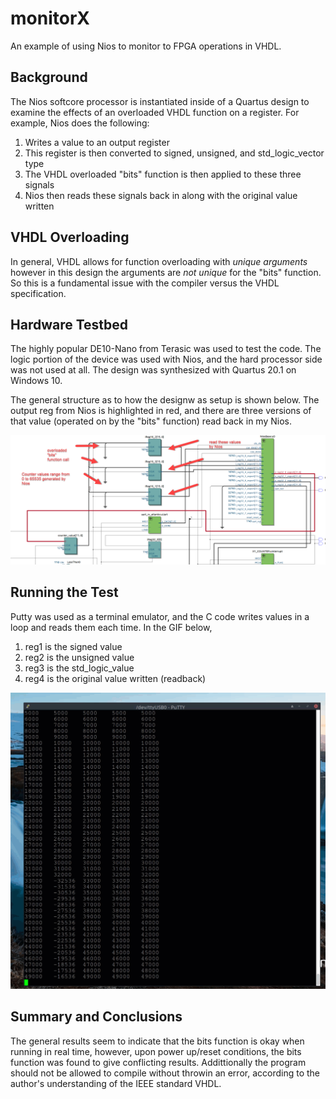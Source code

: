 # monitorX
An example of using Nios to monitor to FPGA operations in VHDL. 

## Background 

The Nios softcore processor is instantiated inside of a Quartus design
to examine the effects of an overloaded VHDL function on a register. 
For example, Nios does the following:

 1. Writes a value to an output register
 2. This register is then converted to signed, unsigned, and std_logic_vector type
 3. The VHDL overloaded "bits" function is then applied to these three signals
 4. Nios then reads these signals back in along with the original value written

## VHDL Overloading

In general, VHDL allows for function overloading with *unique arguments* however in
this design the arguments are *not unique* for the "bits" function. So this is a 
fundamental issue with the compiler versus the VHDL specification. 

## Hardware Testbed

The highly popular DE10-Nano from Terasic was used to test the code. The logic
portion of the device was used with Nios, and the hard processor side was not
used at all. The design was synthesized with Quartus 20.1 on Windows 10. 

The general structure as to how the designw as setup is shown below. The output
reg from Nios is highlighted in red, and there are three versions of that
value (operated on by the "bits" function) read back in my Nios.

<img src="media/RTL_diagram.png">

## Running the Test

Putty was used as a terminal emulator, and the C code writes values in a loop 
and reads them each time. In the GIF below, 

 1. reg1 is the signed value
 2. reg2 is the unsigned value
 3. reg3 is the std_logic_value
 4. reg4 is the original value written (readback)

<img src="media/nios_test.gif">

## Summary and Conclusions

The general results seem to indicate that the bits function is okay when running
in real time, however, upon power up/reset conditions, the bits function was 
found to give conflicting results. Addittionally the program should not be allowed
to compile without throwin an error, according to the author's understanding of the
IEEE standard VHDL. 
